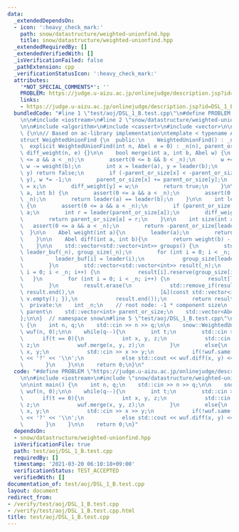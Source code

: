 ```yaml
---
data:
  _extendedDependsOn:
  - icon: ':heavy_check_mark:'
    path: snow/datastructure/weighted-unionfind.hpp
    title: snow/datastructure/weighted-unionfind.hpp
  _extendedRequiredBy: []
  _extendedVerifiedWith: []
  _isVerificationFailed: false
  _pathExtension: cpp
  _verificationStatusIcon: ':heavy_check_mark:'
  attributes:
    '*NOT_SPECIAL_COMMENTS*': ''
    PROBLEM: https://judge.u-aizu.ac.jp/onlinejudge/description.jsp?id=DSL_1_B
    links:
    - https://judge.u-aizu.ac.jp/onlinejudge/description.jsp?id=DSL_1_B
  bundledCode: "#line 1 \"test/aoj/DSL_1_B.test.cpp\"\n#define PROBLEM \"https://judge.u-aizu.ac.jp/onlinejudge/description.jsp?id=DSL_1_B\"\
    \n\n#include <iostream>\n#line 2 \"snow/datastructure/weighted-unionfind.hpp\"\
    \n\n#include <algorithm>\n#include <cassert>\n#include <vector>\n\nnamespace snow\
    \ {\n\n// Based on ac-library implementation\ntemplate < typename Abel = int >\n\
    struct WeightedUnionFind {\n  public:\n    WeightedUnionFind() : _n(0) {}\n  \
    \  explicit WeightedUnionFind(int n, Abel e = 0) : _n(n), parent_or_size(n, -1),\
    \ diff_weight(n, e) {}\n\n    bool merge(int a, int b, Abel w) {\n        assert(0\
    \ <= a && a < _n);\n        assert(0 <= b && b < _n);\n        w += weight(a),\
    \ w -= weight(b);\n        int x = leader(a), y = leader(b);\n        if (x ==\
    \ y) return false;\n        if (-parent_or_size[x] < -parent_or_size[y]) std::swap(x,\
    \ y), w *= -1;\n        parent_or_size[x] += parent_or_size[y];\n        parent_or_size[y]\
    \ = x;\n        diff_weight[y] = w;\n        return true;\n    }\n\n    bool same(int\
    \ a, int b) {\n        assert(0 <= a && a < _n);\n        assert(0 <= b && b <\
    \ _n);\n        return leader(a) == leader(b);\n    }\n\n    int leader(int a)\
    \ {\n        assert(0 <= a && a < _n);\n        if (parent_or_size[a] < 0) return\
    \ a;\n        int r = leader(parent_or_size[a]);\n        diff_weight[a] += diff_weight[parent_or_size[a]];\n\
    \        return parent_or_size[a] = r;\n    }\n\n    int size(int a) {\n     \
    \   assert(0 <= a && a < _n);\n        return -parent_or_size[leader(a)];\n  \
    \  }\n\n    Abel weight(int a){\n        leader(a);\n        return diff_weight[a];\n\
    \    }\n\n    Abel diff(int a, int b){\n        return weight(b) - weight(a);\n\
    \    }\n\n    std::vector<std::vector<int>> groups() {\n        std::vector<int>\
    \ leader_buf(_n), group_size(_n);\n        for (int i = 0; i < _n; i++) {\n  \
    \          leader_buf[i] = leader(i);\n            group_size[leader_buf[i]]++;\n\
    \        }\n        std::vector<std::vector<int>> result(_n);\n        for (int\
    \ i = 0; i < _n; i++) {\n            result[i].reserve(group_size[i]);\n     \
    \   }\n        for (int i = 0; i < _n; i++) {\n            result[leader_buf[i]].push_back(i);\n\
    \        }\n        result.erase(\n            std::remove_if(result.begin(),\
    \ result.end(),\n                           [&](const std::vector<int>& v) { return\
    \ v.empty(); }),\n            result.end());\n        return result;\n    }\n\n\
    \  private:\n    int _n;\n    // root node: -1 * component size\n    // otherwise:\
    \ parent\n    std::vector<int> parent_or_size;\n    std::vector<Abel> diff_weight;\n\
    };\n\n}  // namespace snow\n#line 5 \"test/aoj/DSL_1_B.test.cpp\"\n\nint main()\
    \ {\n    int n, q;\n    std::cin >> n >> q;\n\n    snow::WeightedUnionFind<int>\
    \ wuf(n, 0);\n\n    while(q--){\n        int t;\n        std::cin >> t;\n\n  \
    \      if(t == 0){\n            int x, y, z;\n            std::cin >> x >> y >>\
    \ z;\n            wuf.merge(x, y, z);\n        }\n        else{\n            int\
    \ x, y;\n            std::cin >> x >> y;\n            if(!wuf.same(x, y)) std::cout\
    \ << '?' << '\\n';\n            else std::cout << wuf.diff(x, y) << '\\n';\n \
    \       }\n    }\n\n    return 0;\n}\n"
  code: "#define PROBLEM \"https://judge.u-aizu.ac.jp/onlinejudge/description.jsp?id=DSL_1_B\"\
    \n\n#include <iostream>\n#include \"snow/datastructure/weighted-unionfind.hpp\"\
    \n\nint main() {\n    int n, q;\n    std::cin >> n >> q;\n\n    snow::WeightedUnionFind<int>\
    \ wuf(n, 0);\n\n    while(q--){\n        int t;\n        std::cin >> t;\n\n  \
    \      if(t == 0){\n            int x, y, z;\n            std::cin >> x >> y >>\
    \ z;\n            wuf.merge(x, y, z);\n        }\n        else{\n            int\
    \ x, y;\n            std::cin >> x >> y;\n            if(!wuf.same(x, y)) std::cout\
    \ << '?' << '\\n';\n            else std::cout << wuf.diff(x, y) << '\\n';\n \
    \       }\n    }\n\n    return 0;\n}"
  dependsOn:
  - snow/datastructure/weighted-unionfind.hpp
  isVerificationFile: true
  path: test/aoj/DSL_1_B.test.cpp
  requiredBy: []
  timestamp: '2021-03-20 06:10:18+09:00'
  verificationStatus: TEST_ACCEPTED
  verifiedWith: []
documentation_of: test/aoj/DSL_1_B.test.cpp
layout: document
redirect_from:
- /verify/test/aoj/DSL_1_B.test.cpp
- /verify/test/aoj/DSL_1_B.test.cpp.html
title: test/aoj/DSL_1_B.test.cpp
---
```

